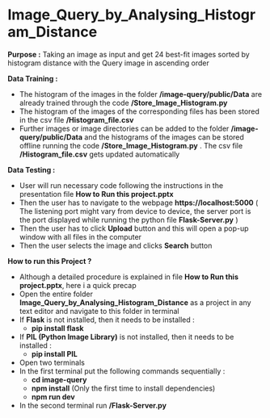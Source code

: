 # Image_Query_by_Analysing_Histogram_Distance

**Purpose :** Taking an image as input and get 24 best-fit images sorted by histogram distance with the Query image in ascending order

**Data Training :**
  - The histogram of the images in the folder **/image-query/public/Data** are already trained through the code **/Store_Image_Histogram.py**
  - The histogram of the images of the corresponding files has been stored in the csv file **/Histogram_file.csv**
  - Further images or image directories can be added to the folder **/image-query/public/Data** and the histograms of the images can be stored offline running the code **/Store_Image_Histogram.py** . The csv file **/Histogram_file.csv** gets updated automatically

**Data Testing :**
  - User will run necessary code following the instructions in the presentation file **How to Run this project.pptx**
  - Then the user has to navigate to the webpage **https://localhost:5000** ( The listening port might vary from device to device, the server port is the port displayed while running the python file **Flask-Server.py** )
  - Then the user has to click **Upload** button and this will open a pop-up window with all files in the computer
  - Then the user selects the image and clicks **Search** button

**How to run this Project ?**
  - Although a detailed procedure is explained in file **How to Run this project.pptx**, here i a quick precap
  - Open the entire folder **Image_Query_by_Analysing_Histogram_Distance** as a project in any text editor and navigate to this folder in terminal
  - If **Flask** is not installed, then it needs to be installed :
      - **pip install flask**
  - If **PIL (Python Image Library)** is not installed, then it needs to be installed :
      - **pip install PIL**
  - Open two terminals
  - In the first terminal put the following commands sequentially :
      - **cd image-query**
      - **npm install** (Only the first time to install dependencies)
      - **npm run dev**
  - In the second terminal run **/Flask-Server.py**
